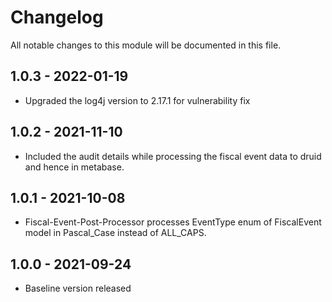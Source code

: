 # Changelog
All notable changes to this module will be documented in this file.

## 1.0.3 - 2022-01-19
- Upgraded the log4j version to 2.17.1 for vulnerability fix

## 1.0.2 - 2021-11-10
- Included the audit details while processing the fiscal event data to druid and hence in metabase.

## 1.0.1 - 2021-10-08
- Fiscal-Event-Post-Processor processes EventType enum of FiscalEvent model in Pascal_Case instead of ALL_CAPS. 

## 1.0.0 - 2021-09-24
- Baseline version released
